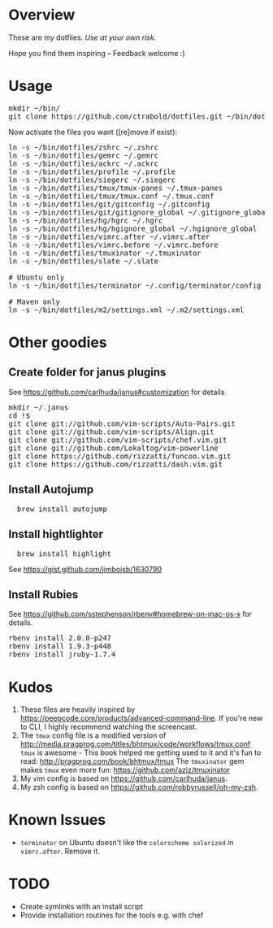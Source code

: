 # Overview

These are my dotfiles. *Use at your own risk.*

Hope you find them inspiring – Feedback welcome :)

# Usage

<pre>
mkdir ~/bin/
git clone https://github.com/ctrabold/dotfiles.git ~/bin/dotfiles
</pre>
Now activate the files you want ([re]move if exist):
<pre>
ln -s ~/bin/dotfiles/zshrc ~/.zshrc
ln -s ~/bin/dotfiles/gemrc ~/.gemrc
ln -s ~/bin/dotfiles/ackrc ~/.ackrc
ln -s ~/bin/dotfiles/profile ~/.profile
ln -s ~/bin/dotfiles/siegerc ~/.siegerc
ln -s ~/bin/dotfiles/tmux/tmux-panes ~/.tmux-panes
ln -s ~/bin/dotfiles/tmux/tmux.conf ~/.tmux.conf
ln -s ~/bin/dotfiles/git/gitconfig ~/.gitconfig               # Make sure you customize your author
ln -s ~/bin/dotfiles/git/gitignore_global ~/.gitignore_global
ln -s ~/bin/dotfiles/hg/hgrc ~/.hgrc                          # Make sure you customize your author
ln -s ~/bin/dotfiles/hg/hgignore_global ~/.hgignore_global
ln -s ~/bin/dotfiles/vimrc.after ~/.vimrc.after
ln -s ~/bin/dotfiles/vimrc.before ~/.vimrc.before
ln -s ~/bin/dotfiles/tmuxinator ~/.tmuxinator                 # Beware of the `terminator` issue. See below
ln -s ~/bin/dotfiles/slate ~/.slate                           # https://github.com/jigish/slate

# Ubuntu only
ln -s ~/bin/dotfiles/terminator ~/.config/terminator/config

# Maven only
ln -s ~/bin/dotfiles/m2/settings.xml ~/.m2/settings.xml
</pre>

# Other goodies

## Create folder for janus plugins

See https://github.com/carlhuda/janus#customization for details
<pre>
mkdir ~/.janus
cd !$
git clone git://github.com/vim-scripts/Auto-Pairs.git
git clone git://github.com/vim-scripts/Align.git
git clone git://github.com/vim-scripts/chef.vim.git
git clone git://github.com/Lokaltog/vim-powerline
git clone https://github.com/rizzatti/funcoo.vim.git
git clone https://github.com/rizzatti/dash.vim.git
</pre>

## Install Autojump

<pre>
  brew install autojump
</pre>

## Install hightlighter

<pre>
  brew install highlight
</pre>

See https://gist.github.com/jimbojsb/1630790

## Install Rubies

See https://github.com/sstephenson/rbenv#homebrew-on-mac-os-x for details.

<pre>
rbenv install 2.0.0-p247
rbenv install 1.9.3-p448
rbenv install jruby-1.7.4
</pre>

# Kudos

1. These files are heavily inspired by https://peepcode.com/products/advanced-command-line.
If you're new to CLI, I highly recommend watching the screencast.
2. The `tmux` config file is a modified version of http://media.pragprog.com/titles/bhtmux/code/workflows/tmux.conf
`tmux` is awesome - This book helped me getting used to it and it's fun to read: http://pragprog.com/book/bhtmux/tmux
The `tmuxinator` gem makes `tmux` even more fun: https://github.com/aziz/tmuxinator
3. My vim config is based on https://github.com/carlhuda/janus.
4. My zsh config is based on https://github.com/robbyrussell/oh-my-zsh.

# Known Issues

* `terminator` on Ubuntu doesn't like the `colorscheme solarized` in `vimrc.after`. Remove it.

# TODO

* Create symlinks with an install script
* Provide installation routines for the tools e.g. with chef
